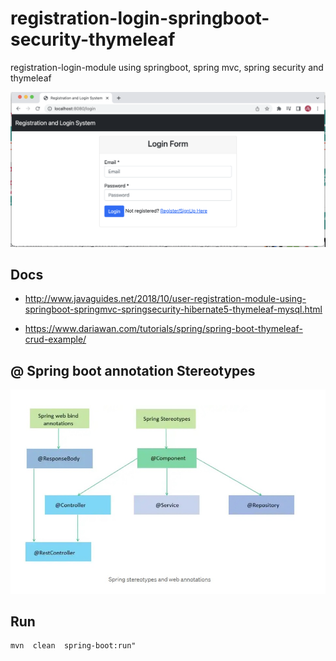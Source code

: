 # registration-login-springboot-security-thymeleaf
registration-login-module using springboot, spring mvc, spring security and thymeleaf

![Login page](https://github.com/sanogotech/registration-login-springboot-security-thymeleaf/blob/master/docs/images/loginpage.png)

##  Docs

- http://www.javaguides.net/2018/10/user-registration-module-using-springboot-springmvc-springsecurity-hibernate5-thymeleaf-mysql.html

- https://www.dariawan.com/tutorials/spring/spring-boot-thymeleaf-crud-example/

##  @ Spring boot annotation Stereotypes

![Stereotypes spring boot](https://github.com/sanogotech/registration-login-springboot-security-thymeleaf/blob/master/docs/images/stereotypesSpringboot.jpg)

## Run
```
mvn  clean  spring-boot:run"
```
